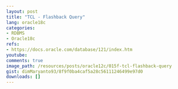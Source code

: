 ```yaml
---
layout: post
title: "TCL - Flashback Query"
lang: oracle18c
categories:
- RDBMS
- Oracle18c
refs: 
- https://docs.oracle.com/database/121/index.htm
youtube: 
comments: true
image_path: /resources/posts/oracle12c/015f-tcl-flashback-query
gist: dimMaryanto93/8f9f0ba4caf5a28c56111246499e97d0
downloads: []
---
```


